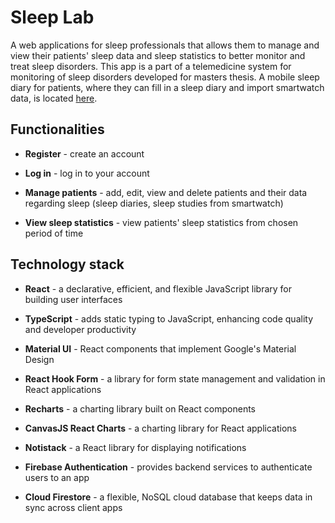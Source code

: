 # Sleep Lab

A web applications for sleep professionals that allows them to manage and view their patients' sleep data and sleep statistics to better monitor and treat sleep disorders. This app is a part of a telemedicine system for monitoring of sleep disorders developed for masters thesis. A mobile sleep diary for patients, where they can fill in a sleep diary and import smartwatch data, is located [here](https://github.com/roksana-rachel/sleep-diary-mobile).

## Functionalities

- **Register** - create an account

- **Log in** - log in to your account

- **Manage patients** - add, edit, view and delete patients and their data regarding sleep (sleep diaries, sleep studies from smartwatch)

- **View sleep statistics** - view patients' sleep statistics from chosen period of time

## Technology stack

- **React** - a declarative, efficient, and flexible JavaScript library for building user interfaces

- **TypeScript** - adds static typing to JavaScript, enhancing code quality and developer productivity

- **Material UI** - React components that implement Google's Material Design

- **React Hook Form** - a library for form state management and validation in React applications

- **Recharts** - a charting library built on React components

- **CanvasJS React Charts** - a charting library for React applications

- **Notistack** - a React library for displaying notifications

- **Firebase Authentication** - provides backend services to authenticate users to an app

- **Cloud Firestore** - a flexible, NoSQL cloud database that keeps data in sync across client apps
